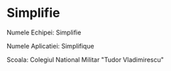# Simplifie

Numele Echipei: Simplifie

Numele Aplicatiei: Simplifique

Scoala: Colegiul National Militar "Tudor Vladimirescu" 
